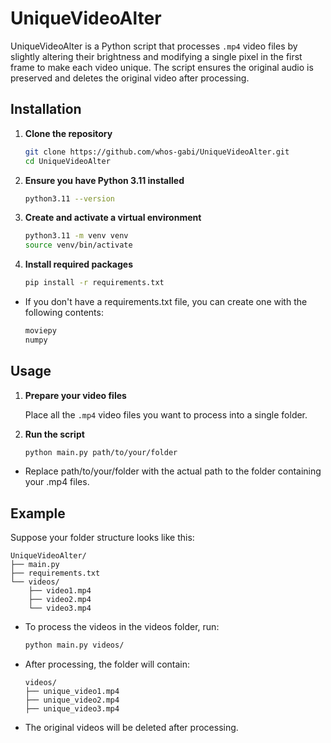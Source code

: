 # UniqueVideoAlter

UniqueVideoAlter is a Python script that processes `.mp4` video files by slightly altering their brightness and modifying a single pixel in the first frame to make each video unique. The script ensures the original audio is preserved and deletes the original video after processing.

## Installation

1. **Clone the repository**
   ```bash
   git clone https://github.com/whos-gabi/UniqueVideoAlter.git
   cd UniqueVideoAlter
2. **Ensure you have Python 3.11 installed**
    ```bash
    python3.11 --version
3. **Create and activate a virtual environment**
    ```bash
    python3.11 -m venv venv
    source venv/bin/activate
4. **Install required packages**
    ```bash
    pip install -r requirements.txt
- If you don't have a requirements.txt file, you can create one with the following contents:
    ```bash
    moviepy
    numpy

## Usage

1. **Prepare your video files**

   Place all the `.mp4` video files you want to process into a single folder.

2. **Run the script**
   ```bash
   python main.py path/to/your/folder
- Replace path/to/your/folder with the actual path to the folder containing your .mp4 files.

## Example

Suppose your folder structure looks like this:
```
UniqueVideoAlter/
├── main.py
├── requirements.txt
└── videos/
    ├── video1.mp4
    ├── video2.mp4
    └── video3.mp4
```

- To process the videos in the videos folder, run:
    ```bash
    python main.py videos/

- After processing, the folder will contain:
    ```
    videos/
    ├── unique_video1.mp4
    ├── unique_video2.mp4
    ├── unique_video3.mp4
- The original videos will be deleted after processing.

